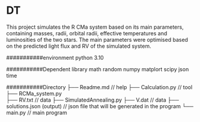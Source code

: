 DT
===========================

This project simulates the R CMa system based on its main parameters,
containing masses, radii, orbital radii, effective temperatures and luminosities of the two stars. 
The main parameters were optimised based on the predicted light flux and RV of the simulated system. 

###########environment
python 3.10

###########Dependent library
math
random
numpy
matplort
scipy
json
time

###########Directory
├── Readme.md                   // help
├── Calculation.py              // tool
├── RCMa_system.py              
├── RV.txt                      // data
├── SimulatedAnnealing.py
├── V.dat                       // data
├── solutions.json (output)     // json file that will be generated in the program
└── main.py                     // main program
